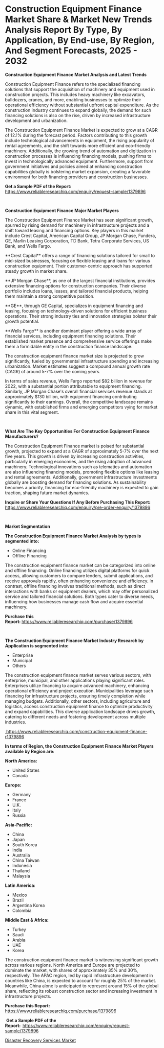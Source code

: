 <p><h1>Construction Equipment Finance Market Share & Market New Trends Analysis Report By Type, By Application, By End-use, By Region, And Segment Forecasts, 2025 - 2032</h1></p><p><strong>Construction Equipment Finance Market Analysis and Latest Trends</strong></p>
<p><p>Construction Equipment Finance refers to the specialized financing solutions that support the acquisition of machinery and equipment used in construction projects. This includes heavy machinery like excavators, bulldozers, cranes, and more, enabling businesses to optimize their operational efficiency without substantial upfront capital expenditure. As the construction industry continues to expand globally, the demand for such financing solutions is also on the rise, driven by increased infrastructure development and urbanization.</p><p>The Construction Equipment Finance Market is expected to grow at a CAGR of 12.1% during the forecast period. Factors contributing to this growth include technological advancements in equipment, the rising popularity of rental agreements, and the shift towards more efficient and eco-friendly machinery. Additionally, the growing trend of automation and digitization in construction processes is influencing financing models, pushing firms to invest in technologically advanced equipment. Furthermore, support from government initiatives and policies aimed at enhancing construction capabilities globally is bolstering market expansion, creating a favorable environment for both financing providers and construction businesses.</p></p>
<p><strong>Get a Sample PDF of the Report:&nbsp;</strong> <a href="https://www.reliableresearchiq.com/enquiry/request-sample/1379896?utm_campaign=3349&utm_medium=2&utm_source=Github&utm_content=ia&utm_term=10032025&utm_id=construction-equipment-finance">https://www.reliableresearchiq.com/enquiry/request-sample/1379896</a></p>
<p>&nbsp;</p>
<p><strong>Construction Equipment Finance Major Market Players</strong></p>
<p><p>The Construction Equipment Finance Market has seen significant growth, spurred by rising demand for machinery in infrastructure projects and a shift toward leasing and financing options. Key players in this market include Crest Capital, American Capital Group, JP Morgan Chase, Fundera, GE, Marlin Leasing Corporation, TD Bank, Tetra Corporate Services, US Bank, and Wells Fargo.</p><p>**Crest Capital** offers a range of financing solutions tailored for small to mid-sized businesses, focusing on flexible leasing and loans for various construction equipment. Their customer-centric approach has supported steady growth in market share.</p><p>**JP Morgan Chase**, as one of the largest financial institutions, provides extensive financing options for construction companies. Their diverse portfolio includes loans, leases, and tailored financial products, helping them maintain a strong competitive position.</p><p>**GE**, through GE Capital, specializes in equipment financing and leasing, focusing on technology-driven solutions for efficient business operations. Their strong industry ties and innovation strategies bolster their growth potential.</p><p>**Wells Fargo** is another dominant player offering a wide array of financial services, including equipment financing solutions. Their established market presence and comprehensive service offerings make them a formidable entity in the construction finance landscape.</p><p>The construction equipment finance market size is projected to grow significantly, fueled by governmental infrastructure spending and increasing urbanization. Market estimates suggest a compound annual growth rate (CAGR) of around 5-7% over the coming years.</p><p>In terms of sales revenue, Wells Fargo reported $82 billion in revenue for 2022, with a substantial portion attributable to equipment financing. Similarly, JP Morgan Chase's overall financial services revenue stands at approximately $130 billion, with equipment financing contributing significantly to their earnings. Overall, the competitive landscape remains dynamic, with established firms and emerging competitors vying for market share in this vital segment.</p></p>
<p>&nbsp;</p>
<p><strong>What Are The Key Opportunities For Construction Equipment Finance Manufacturers?</strong></p>
<p><p>The Construction Equipment Finance market is poised for substantial growth, projected to expand at a CAGR of approximately 5-7% over the next five years. This growth is driven by increasing construction activities, particularly in emerging economies, and the rising adoption of advanced machinery. Technological innovations such as telematics and automation are also influencing financing models, promoting flexible options like leasing and rental agreements. Additionally, government infrastructure investments globally are boosting demand for financing solutions. As sustainability becomes a priority, financing for eco-friendly machinery is expected to gain traction, shaping future market dynamics.</p></p>
<p><strong>Inquire or Share Your Questions If Any Before Purchasing This Report:</strong> <a href="https://www.reliableresearchiq.com/enquiry/pre-order-enquiry/1379896?utm_campaign=3349&utm_medium=2&utm_source=Github&utm_content=ia&utm_term=10032025&utm_id=construction-equipment-finance">https://www.reliableresearchiq.com/enquiry/pre-order-enquiry/1379896</a></p>
<p>&nbsp;</p>
<p><strong>Market Segmentation</strong></p>
<p><strong>The Construction Equipment Finance Market Analysis by types is segmented into:</strong></p>
<p><ul><li>Online Financing</li><li>Offline Financing</li></ul></p>
<p><p>The construction equipment finance market can be categorized into online and offline financing. Online financing utilizes digital platforms for quick access, allowing customers to compare lenders, submit applications, and receive approvals rapidly, often enhancing convenience and efficiency. In contrast, offline financing involves traditional methods, such as direct interactions with banks or equipment dealers, which may offer personalized service and tailored financial solutions. Both types cater to diverse needs, influencing how businesses manage cash flow and acquire essential machinery.</p></p>
<p><strong>Purchase this Report:&nbsp;</strong><a href="https://www.reliableresearchiq.com/purchase/1379896?utm_campaign=3349&utm_medium=2&utm_source=Github&utm_content=ia&utm_term=10032025&utm_id=construction-equipment-finance">https://www.reliableresearchiq.com/purchase/1379896</a></p>
<p>&nbsp;</p>
<p><strong>The Construction Equipment Finance Market Industry Research by Application is segmented into:</strong></p>
<p><ul><li>Enterprise</li><li>Municipal</li><li>Others</li></ul></p>
<p><p>The construction equipment finance market serves various sectors, with enterprise, municipal, and other applications playing significant roles. Enterprises utilize financing to acquire advanced machinery, enhancing operational efficiency and project execution. Municipalities leverage such financing for infrastructure projects, ensuring timely completion while managing budgets. Additionally, other sectors, including agriculture and logistics, access construction equipment finance to optimize productivity and expand capabilities. This diverse application landscape drives growth, catering to different needs and fostering development across multiple industries.</p></p>
<p><a href="https://www.reliableresearchiq.com/construction-equipment-finance-r1379896?utm_campaign=3349&utm_medium=2&utm_source=Github&utm_content=ia&utm_term=10032025&utm_id=construction-equipment-finance">&nbsp;https://www.reliableresearchiq.com/construction-equipment-finance-r1379896</a></p>
<p><strong>In terms of Region, the Construction Equipment Finance Market Players available by Region are:</strong></p>
<p>
    <p> <strong> North America: </strong>
        <ul>
            <li>United States</li>
            <li>Canada</li>
        </ul>
        </p> 
    <p> <strong> Europe: </strong>
        <ul>
            <li>Germany</li>
            <li>France</li>
            <li>U.K.</li>
            <li>Italy</li>
            <li>Russia</li>
        </ul>
        </p> 
    <p> <strong> Asia-Pacific: </strong>
        <ul>
            <li>China</li>
            <li>Japan</li>
            <li>South Korea</li>
            <li>India</li>
            <li>Australia</li>
            <li>China Taiwan</li>
            <li>Indonesia</li>
            <li>Thailand</li>
            <li>Malaysia</li>
        </ul>
        </p> 
    <p> <strong> Latin America: </strong>
        <ul>
            <li>Mexico</li>
            <li>Brazil</li>
            <li>Argentina Korea</li>
            <li>Colombia</li>
        </ul>
        </p> 
    <p> <strong> Middle East & Africa: </strong>
        <ul>
            <li>Turkey</li>
            <li>Saudi</li>
            <li>Arabia</li>
            <li>UAE</li>
            <li>Korea</li>
        </ul>
    </p>
    </p>
<p><p>The construction equipment finance market is witnessing significant growth across various regions. North America and Europe are projected to dominate the market, with shares of approximately 35% and 30%, respectively. The APAC region, led by rapid infrastructure development in countries like China, is expected to account for roughly 25% of the market. Meanwhile, China alone is anticipated to represent around 15% of the global share, reflecting its robust construction sector and increasing investment in infrastructure projects.</p></p>
<p><strong>Purchase this Report: </strong><a href="https://www.reliableresearchiq.com/purchase/1379896?utm_campaign=3349&utm_medium=2&utm_source=Github&utm_content=ia&utm_term=10032025&utm_id=construction-equipment-finance">https://www.reliableresearchiq.com/purchase/1379896</a></p>
<p>&nbsp;<strong>Get a Sample PDF of the Report:&nbsp;&nbsp;</strong><a href="https://www.reliableresearchiq.com/enquiry/request-sample/1379896?utm_campaign=3349&utm_medium=2&utm_source=Github&utm_content=ia&utm_term=10032025&utm_id=construction-equipment-finance">https://www.reliableresearchiq.com/enquiry/request-sample/1379896</a></p>
<p><strong></strong></p>
<p><p><a href="https://github.com/guleealhani/Market-Research-Report-List-1/blob/main/disaster-recovery-services-market.md?utm_campaign=3349&utm_medium=2&utm_source=Github&utm_content=ia&utm_term=10032025&utm_id=construction-equipment-finance">Disaster Recovery Services Market</a></p></p>